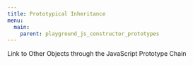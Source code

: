 ```yaml
---
title: Prototypical Inheritance
menu:
  main:
    parent: playground_js_constructor_prototypes
---
```


Link to Other Objects through the JavaScript Prototype Chain
